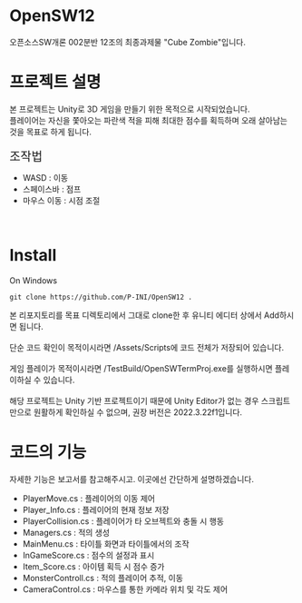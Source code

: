 # OpenSW12
오픈소스SW개론 002분반 12조의 최종과제물 "Cube Zombie"입니다.

# 프로젝트 설명
본 프로젝트는 Unity로 3D 게임을 만들기 위한 목적으로 시작되었습니다.   
플레이어는 자신을 쫓아오는 파란색 적을 피해 최대한 점수를 획득하며 오래 살아남는 것을 목표로 하게 됩니다.<br><br>
<span style="font-size:150%">조작법
* WASD : 이동
* 스페이스바 : 점프
* 마우스 이동 : 시점 조절

<br>

# Install
On Windows<br>
<pre><code>git clone https://github.com/P-INI/OpenSW12 .</code></pre>
본 리포지토리를 목표 디렉토리에서 그대로 clone한 후 유니티 에디터 상에서 Add하시면 됩니다.<br><br>
단순 코드 확인이 목적이시라면 /Assets/Scripts에 코드 전체가 저장되어 있습니다.<br><br>
게임 플레이가 목적이시라면 /TestBuild/OpenSWTermProj.exe를 실행하시면 플레이하실 수 있습니다.<br><br>
해당 프로젝트는 Unity 기반 프로젝트이기 때문에 Unity Editor가 없는 경우 스크립트만으로 원활하게 확인하실 수 없으며, 권장 버전은 2022.3.22f1입니다.

# 코드의 기능
자세한 기능은 보고서를 참고해주시고. 이곳에선 간단하게 설명하겠습니다.<br>
* PlayerMove.cs : 플레이어의 이동 제어
* Player_Info.cs : 플레이어의 현재 정보 저장
* PlayerCollision.cs : 플레이어가 타 오브젝트와 충돌 시 행동
* Managers.cs : 적의 생성
* MainMenu.cs : 타이틀 화면과 타이틀에서의 조작
* InGameScore.cs : 점수의 설정과 표시
* Item_Score.cs : 아이템 획득 시 점수 증가
* MonsterControll.cs : 적의 플레이어 추적, 이동
* CameraControl.cs : 마우스를 통한 카메라 위치 및 각도 제어
